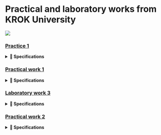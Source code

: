 # **Practical and laboratory works from KROK University**

 <img src="https://cabinet.krok.edu.ua:8443/img/logo.png">

### [**Practice 1**](https://github.com/Maksydenko/Practices/blob/main/practice_01.py)

<details>
<summary><b>📜 Specifications</b></summary>

<b>Exercise 1.</b> Write a Python-script that displays the message “Hello world”.<br>
<b>Exercise 2.</b> Rewrite the first script to display three any messages.<br>
<b>Exercise 3.</b> Write a Python-script to reads values for the length and width of a rectangle and returns the area of the rectangle.<br>
<b>Exercise 4.</b> Write a program that requests the user to enter two numbers and prints the sum, product, difference and quotient of the two numbers.<br>
<b>Exercise 5.</b> Write a program that reads in the radius of a circle and prints the circle’s diameter, circumference and area. Use the constant value 3.14159 for π. Do these calculations in output statements.
</details>

### [**Practical work 1**](https://github.com/Maksydenko/Practices/blob/main/practical_work_01.py)

<details>
<summary><b>📜 Specifications</b></summary>

**Task 1. Construct these numeric values:**

* Integer zero
* Floating point zero
* Integer one hundred and one
* Floating point one thousand
* Floating point one thousand using scientific notation
* Create a positive integer, a negative integer, and zero. Assign them to variables
* Write several arithmetic expressions. Bind the values to variables. Use a variety of operators, e.g. +, -, /, *, etc. Use parentheses to control operator scope
* Create several floats and assign them to variables
* Write several arithmetic expressions containing your float variables
* Write several expressions using mixed arithmetic (integers and floats)
* Obtain a float as a result of division of one integer by another; do so by explicitly converting one integer to a float

**Task 2. Type Conversation:**

* Construct an integer from the string "123"
* Construct a float from the integer 123
* Construct an integer from the float 12.345

**Task 3. Digits of a Number:**

* Write a Python-script that detects the last 4 digits of a credit card
* Find the sum of the digits of a three-digit number
</details>

### [**Laboratory work 3**](https://github.com/Maksydenko/Practices/blob/main/laboratory_work_03.py)

<details>
<summary><b>📜 Specifications</b></summary>

Organize data input and format output of specified data types according to the option number. In the table. for each option there are requirements for the amount, type and format of data. Organize the output of each object using the % operator, the method str.format () and ‘f’ lines.

<table border="1" cellspacing="0" cellpadding="0" width="604">
    <tr>
        </td>
        <td width="151" colspan="2" valign="top">
        <p align="center">Integers</p>
        </td>
        <td width="171" colspan="4" valign="top">
        <p align="center">Real numbers</p>
        </td>
        <td width="94" rowspan="3" valign="top">
        <p align="center">The number of characters in a line</p>
        </td>
        <td width="122" rowspan="3" valign="top">
        <p align="center">The value of a logical object</p>
        </td>
    </tr>
    <tr>
        <td width="63" rowspan="2" valign="top">
        <p align="center">Number of numbers</p>
        </td>
        <td width="87" rowspan="2" valign="top">
        <p align="center">The width of the number field</p>
        </td>
        <td width="66" rowspan="2" valign="top">
        <p align="center">Number of numbers</span></p>
        </td>
        <td width="38" rowspan="2" valign="top">
        <p align="center">Real floating point number (specified output field width)</p>
        </td>
        <td width="67" colspan="2" valign="top">
        <p align="center">A real number with a fixed point</p>
        </td>
    </tr>
    <tr>
        <td width="28">
        <p align="center">Output field width</p>
        </td>
        <td width="38">
        <p align="center">Number of positions after the point</p>
        </td>
    </tr>
    <tr>
        <td width="63" valign="top">
        <p align="center">2</p>
        </td>
        <td width="87" valign="top">
        <p align="center">5</p>
        </td>
        <td width="66" valign="top">
        <p align="center">4</p>
        </td>
        <td width="38" valign="top">
        <p align="center">8</p>
        </td>
        <td width="28">
        <p align="center">7</p>
        </td>
        <td width="38">
        <p align="center">4</p>
        </td>
        <td width="94" valign="top">
        <p align="center">2</p>
        </td>
        <td width="122" valign="top">
        <p align="center">True</p>
        </td>
 </tr>
</table>

**Addition. Example of format output**

\>>> x = float (input ("x ="))<br>
x = 10.01

\>>> print ("Special string with \"% \ ":", "% 5.3f"% x)<br>
Special string with "%": 10.010

\>>> print ("String format method ():", "{0: 5.3f}". format (x))<br>
String format method (): 10.010

\>>> print ("f-string:", f "{x: 5.3f}")<br>
f-string: 10.010
</details>

### [**Practical work 2**](https://github.com/Maksydenko/Practices/blob/main/practical_work_02.py)

<details>
<summary><b>📜 Specifications</b></summary>

**Task 1:**

Assume that we define x, y, and z to refer to int values. Write an expression that computes whether...

* ...x is odd
* ...x is a multiple of 20 (e.g., 20, 40, 60, ...)

Assume that zero is a positive number. Write an expression that computes whether...

* ...x and y are both positive
* ...x and y have the same sign (both are positive or both are negative)
* ...x and y have different signs (one is positive and one is negative)

Write an expression that computes whether...

* ...all three names (x, y, and z) are bound to equal values
* ...all three names (x, y, and z) are bound to different values (none the same)
* ...two variables store the same value, but the third one is different

**Task 2:**

Assume that we specify two points in space by definint the x and y coordinate of each using x1, y1, x2, and y2 all which are float. Write an expression that computes...

* ...the distance between these points
* ...the slope of the line from the first point to the second
* ...whether both points lie on the same line from the origin
* ...whether the first point is above the second
* ...what quadrant the first point lies in (1st, 2nd, 3rd, or 4th)
* ...whether the two points lie in the same quadrant
</details>